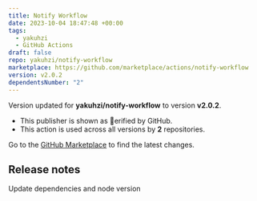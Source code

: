 ```yaml
---
title: Notify Workflow
date: 2023-10-04 18:47:48 +00:00
tags:
  - yakuhzi
  - GitHub Actions
draft: false
repo: yakuhzi/notify-workflow
marketplace: https://github.com/marketplace/actions/notify-workflow
version: v2.0.2
dependentsNumber: "2"
---
```



Version updated for **yakuhzi/notify-workflow** to version **v2.0.2**.
- This publisher is shown as erified by GitHub.
- This action is used across all versions by **2** repositories.

Go to the [GitHub Marketplace](https://github.com/marketplace/actions/notify-workflow) to find the latest changes.

## Release notes

Update dependencies and node version
